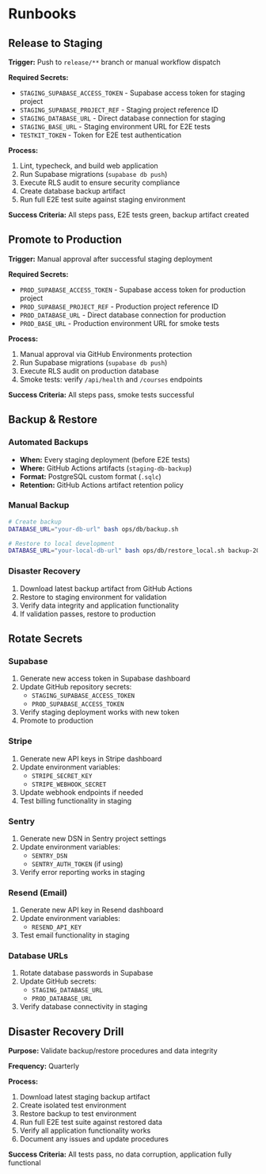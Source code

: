 # Runbooks

## Release to Staging

**Trigger:** Push to `release/**` branch or manual workflow dispatch

**Required Secrets:**

- `STAGING_SUPABASE_ACCESS_TOKEN` - Supabase access token for staging project
- `STAGING_SUPABASE_PROJECT_REF` - Staging project reference ID
- `STAGING_DATABASE_URL` - Direct database connection for staging
- `STAGING_BASE_URL` - Staging environment URL for E2E tests
- `TESTKIT_TOKEN` - Token for E2E test authentication

**Process:**

1. Lint, typecheck, and build web application
2. Run Supabase migrations (`supabase db push`)
3. Execute RLS audit to ensure security compliance
4. Create database backup artifact
5. Run full E2E test suite against staging environment

**Success Criteria:** All steps pass, E2E tests green, backup artifact created

## Promote to Production

**Trigger:** Manual approval after successful staging deployment

**Required Secrets:**

- `PROD_SUPABASE_ACCESS_TOKEN` - Supabase access token for production project
- `PROD_SUPABASE_PROJECT_REF` - Production project reference ID
- `PROD_DATABASE_URL` - Direct database connection for production
- `PROD_BASE_URL` - Production environment URL for smoke tests

**Process:**

1. Manual approval via GitHub Environments protection
2. Run Supabase migrations (`supabase db push`)
3. Execute RLS audit on production database
4. Smoke tests: verify `/api/health` and `/courses` endpoints

**Success Criteria:** All steps pass, smoke tests successful

## Backup & Restore

### Automated Backups

- **When:** Every staging deployment (before E2E tests)
- **Where:** GitHub Actions artifacts (`staging-db-backup`)
- **Format:** PostgreSQL custom format (`.sqlc`)
- **Retention:** GitHub Actions artifact retention policy

### Manual Backup

```bash
# Create backup
DATABASE_URL="your-db-url" bash ops/db/backup.sh

# Restore to local development
DATABASE_URL="your-local-db-url" bash ops/db/restore_local.sh backup-20241201-143022.sqlc
```

### Disaster Recovery

1. Download latest backup artifact from GitHub Actions
2. Restore to staging environment for validation
3. Verify data integrity and application functionality
4. If validation passes, restore to production

## Rotate Secrets

### Supabase

1. Generate new access token in Supabase dashboard
2. Update GitHub repository secrets:
   - `STAGING_SUPABASE_ACCESS_TOKEN`
   - `PROD_SUPABASE_ACCESS_TOKEN`
3. Verify staging deployment works with new token
4. Promote to production

### Stripe

1. Generate new API keys in Stripe dashboard
2. Update environment variables:
   - `STRIPE_SECRET_KEY`
   - `STRIPE_WEBHOOK_SECRET`
3. Update webhook endpoints if needed
4. Test billing functionality in staging

### Sentry

1. Generate new DSN in Sentry project settings
2. Update environment variables:
   - `SENTRY_DSN`
   - `SENTRY_AUTH_TOKEN` (if using)
3. Verify error reporting works in staging

### Resend (Email)

1. Generate new API key in Resend dashboard
2. Update environment variables:
   - `RESEND_API_KEY`
3. Test email functionality in staging

### Database URLs

1. Rotate database passwords in Supabase
2. Update GitHub secrets:
   - `STAGING_DATABASE_URL`
   - `PROD_DATABASE_URL`
3. Verify database connectivity in staging

## Disaster Recovery Drill

**Purpose:** Validate backup/restore procedures and data integrity

**Frequency:** Quarterly

**Process:**

1. Download latest staging backup artifact
2. Create isolated test environment
3. Restore backup to test environment
4. Run full E2E test suite against restored data
5. Verify all application functionality works
6. Document any issues and update procedures

**Success Criteria:** All tests pass, no data corruption, application fully functional
